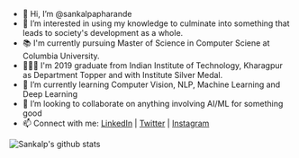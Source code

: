 - 👋 Hi, I’m @sankalpapharande
- 👀 I’m interested in using my knowledge to culminate into something that leads to society's development as a whole.
- 📚 I'm currently pursuing Master of Science in Computer Sciene at Columbia University.
- 👨🏻‍🎓 I'm 2019 graduate from Indian Institute of Technology, Kharagpur as Department Topper and with Institute Silver Medal. 
- 🌱 I’m currently learning Computer Vision, NLP, Machine Learning and Deep Learning
- 💞️ I’m looking to collaborate on anything involving AI/ML for something good
- 📫 Connect with me: [LinkedIn](https://www.linkedin.com/in/sankalpapharande/) | [Twitter](https://twitter.com/sankalp_1501)  | [Instagram](https://www.instagram.com/spaceboy_._/)

![Sankalp's github stats](https://github-readme-stats.vercel.app/api?username=sankalpapharande)


<!---
sankalpapharande/sankalpapharande is a ✨ special ✨ repository because its `README.md` (this file) appears on your GitHub profile.
You can click the Preview link to take a look at your changes.
--->
